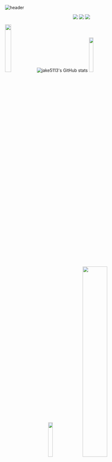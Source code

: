 ![header](https://capsule-render.vercel.app/api?type=waving&color=auto&height=300&section=header&text=Jake%20Github👋😋&fontSize=90&animation=fadeIn&fontAlignY=38&desc=&descAlignY=51&descAlign=62)

<p align="center">
<a href="https://jake5113.tistory.com/" target="_blank"><img src="https://img.shields.io/badge/istory-000000?style=for-the-badge&logo=Tistory&logoColor=white"/></a>
<a href="https://blog.naver.com/wkdusdb" target="_blank"><img src="https://img.shields.io/badge/aver-03C75A?style=for-the-badge&logo=Naver&logoColor=white"/></a>
<a href="https://www.instagram.com/jongwon5113/" target="_blank"><img src="https://img.shields.io/badge/Instagram-E4405F?style=for-the-badge&logo=Instagram&logoColor=white"/></a>
</p>


<img src="https://blog.kakaocdn.net/dn/sjncG/btretbOWUEC/DK04YKcw4fUyrGdROInsq1/img.png" width="20%"></left>
![jake5113's GitHub stats](https://github-readme-stats.vercel.app/api?username=jake5113&show_icons=true&theme=midnight-purple)
<img src="https://www.computerhope.com/jargon/a/android.png" width="17%"></right>

<p align="center">
<td><img src="https://upload.wikimedia.org/wikipedia/commons/thumb/3/37/Kotlin_Icon_2021.svg/1200px-Kotlin_Icon_2021.svg.png" width="17%"></td>
<td><img src="https://blog.kakaocdn.net/dn/ehfQWK/btrnP7Cexxc/ZmLpToeisMobjHGaLfEDg0/img.png" width="40%"></td>
</p>
<!--
**jake5113/jake5113** is a ✨ _special_ ✨ repository because its `README.md` (this file) appears on your GitHub profile.

Here are some ideas to get you started:

- 🔭 I’m currently working on ...
- 🌱 I’m currently learning ...
- 👯 I’m looking to collaborate on ...
- 🤔 I’m looking for help with ...
- 💬 Ask me about ...
- 📫 How to reach me: ...
- 😄 Pronouns: ...
- ⚡ Fun fact: ...
-->
